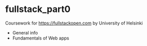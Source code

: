 # fullstack_part0
Coursework for https://fullstackopen.com by University of Helsinki

- General info
- Fundamentals of Web apps


